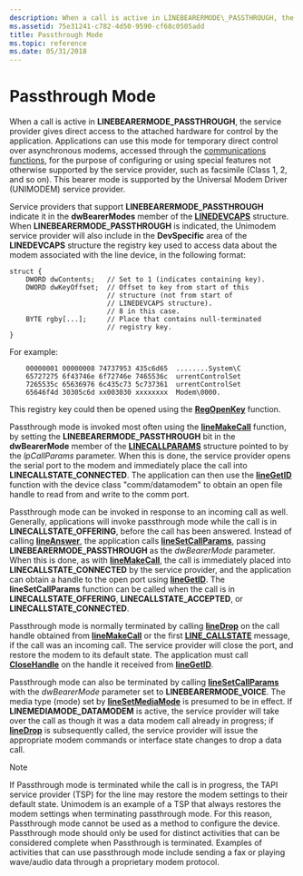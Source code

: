 ```yaml
---
description: When a call is active in LINEBEARERMODE\_PASSTHROUGH, the service provider gives direct access to the attached hardware for control by the application.
ms.assetid: 75e31241-c782-4d50-9590-cf68c0505add
title: Passthrough Mode
ms.topic: reference
ms.date: 05/31/2018
---
```


# Passthrough Mode

When a call is active in **LINEBEARERMODE\_PASSTHROUGH**, the service provider gives direct access to the attached hardware for control by the application. Applications can use this mode for temporary direct control over asynchronous modems, accessed through the [communications functions](/windows/desktop/DevIO/communications-functions), for the purpose of configuring or using special features not otherwise supported by the service provider, such as facsimile (Class 1, 2, and so on). This bearer mode is supported by the Universal Modem Driver (UNIMODEM) service provider.

Service providers that support **LINEBEARERMODE\_PASSTHROUGH** indicate it in the **dwBearerModes** member of the [**LINEDEVCAPS**](/windows/desktop/api/Tapi/ns-tapi-linedevcaps) structure. When **LINEBEARERMODE\_PASSTHROUGH** is indicated, the Unimodem service provider will also include in the **DevSpecific** area of the **LINEDEVCAPS** structure the registry key used to access data about the modem associated with the line device, in the following format:

``` syntax
struct {
    DWORD dwContents;   // Set to 1 (indicates containing key).
    DWORD dwKeyOffset;  // Offset to key from start of this
                        // structure (not from start of
                        // LINEDEVCAPS structure).
                        // 8 in this case. 
    BYTE rgby[...];     // Place that contains null-terminated
                        // registry key. 
}
```

For example:

``` syntax
    00000001 00000008 74737953 435c6d65  ........System\C
    65727275 6f43746e 6f72746e 7465536c  urrentControlSet
    7265535c 65636976 6c435c73 5c737361  urrentControlSet
    65646f4d 30305c6d xx003030 xxxxxxxx  Modem\0000.
```

This registry key could then be opened using the [**RegOpenKey**](/windows/desktop/api/winreg/nf-winreg-regopenkeya) function.

Passthrough mode is invoked most often using the [**lineMakeCall**](/windows/desktop/api/Tapi/nf-tapi-linemakecall) function, by setting the **LINEBEARERMODE\_PASSTHROUGH** bit in the **dwBearerMode** member of the [**LINECALLPARAMS**](/windows/desktop/api/Tapi/ns-tapi-linecallparams) structure pointed to by the *lpCallParams* parameter. When this is done, the service provider opens the serial port to the modem and immediately place the call into **LINECALLSTATE\_CONNECTED**. The application can then use the [**lineGetID**](/windows/desktop/api/Tapi/nf-tapi-linegetid) function with the device class "comm/datamodem" to obtain an open file handle to read from and write to the comm port.

Passthrough mode can be invoked in response to an incoming call as well. Generally, applications will invoke passthrough mode while the call is in **LINECALLSTATE\_OFFERING**, before the call has been answered. Instead of calling [**lineAnswer**](/windows/desktop/api/Tapi/nf-tapi-lineanswer), the application calls [**lineSetCallParams**](/windows/desktop/api/Tapi/nf-tapi-linesetcallparams), passing **LINEBEARERMODE\_PASSTHROUGH** as the *dwBearerMode* parameter. When this is done, as with [**lineMakeCall**](/windows/desktop/api/Tapi/nf-tapi-linemakecall), the call is immediately placed into **LINECALLSTATE\_CONNECTED** by the service provider, and the application can obtain a handle to the open port using [**lineGetID**](/windows/desktop/api/Tapi/nf-tapi-linegetid). The **lineSetCallParams** function can be called when the call is in **LINECALLSTATE\_OFFERING**, **LINECALLSTATE\_ACCEPTED**, or **LINECALLSTATE\_CONNECTED**.

Passthrough mode is normally terminated by calling [**lineDrop**](/windows/desktop/api/Tapi/nf-tapi-linedrop) on the call handle obtained from [**lineMakeCall**](/windows/desktop/api/Tapi/nf-tapi-linemakecall) or the first [**LINE\_CALLSTATE**](line-callstate.md) message, if the call was an incoming call. The service provider will close the port, and restore the modem to its default state. The application must call [**CloseHandle**](/windows/desktop/api/handleapi/nf-handleapi-closehandle) on the handle it received from [**lineGetID**](/windows/desktop/api/Tapi/nf-tapi-linegetid).

Passthrough mode can also be terminated by calling [**lineSetCallParams**](/windows/desktop/api/Tapi/nf-tapi-linesetcallparams) with the *dwBearerMode* parameter set to **LINEBEARERMODE\_VOICE**. The media type (mode) set by [**lineSetMediaMode**](/windows/desktop/api/Tapi/nf-tapi-linesetmediamode) is presumed to be in effect. If **LINEMEDIAMODE\_DATAMODEM** is active, the service provider will take over the call as though it was a data modem call already in progress; if [**lineDrop**](/windows/desktop/api/Tapi/nf-tapi-linedrop) is subsequently called, the service provider will issue the appropriate modem commands or interface state changes to drop a data call.

> [!Note]  
> If Passthrough mode is terminated while the call is in progress, the TAPI service provider (TSP) for the line may restore the modem settings to their default state. Unimodem is an example of a TSP that always restores the modem settings when terminating passthrough mode. For this reason, Passthrough mode cannot be used as a method to configure the device. Passthrough mode should only be used for distinct activities that can be considered complete when Passthrough is terminated. Examples of activities that can use passthrough mode include sending a fax or playing wave/audio data through a proprietary modem protocol.

 

 

 
